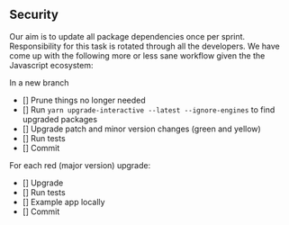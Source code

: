 ## Security

Our aim is to update all package dependencies once per sprint. Responsibility for this task is rotated through all the developers. We have come up with the following more or less sane workflow given the the Javascript ecosystem:

In a new branch

- [] Prune things no longer needed
- [] Run `yarn upgrade-interactive --latest --ignore-engines` to find upgraded packages
- [] Upgrade patch and minor version changes (green and yellow)
- [] Run tests
- [] Commit

For each red (major version) upgrade:

- [] Upgrade
- [] Run tests
- [] Example app locally
- [] Commit
